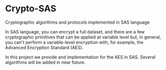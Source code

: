 # Crypto-SAS
Cryptographic algorithms and protocols implemented in SAS language

In SAS language, you can encrypt a full dataset, and there are a few cryptographic primitives that can be applied at variable level but, in general, you can't perform a variable-level encryption with, for example, the Advanced Encryption Standard (AES).

In this project we provide and implementation for the AES in SAS. Several algorithms will be added in near future.
